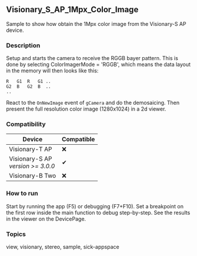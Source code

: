 ## Visionary_S_AP_1Mpx_Color_Image
Sample to show how obtain the 1Mpx color image from the Visionary-S AP device.

### Description
Setup and starts the camera to receive the RGGB bayer pattern. This is done by selecting ColorImagerMode = 'RGGB', which means the data layout in the memory will then looks like this:  
```
R   G1  R   G1 ..  
G2  B   G2  B  ..  
..  
```
React to the `OnNewImage` event of `gCamera` and do the demosaicing. Then present the full resolution color image (1280x1024) in a 2d viewer.

### Compatibility

| Device | Compatible |
| ------ | ------ |
| Visionary-T AP | ❌ |
| Visionary-S AP<br>*version >= 3.0.0* | ✔ |
| Visionary-B Two | ❌ |

### How to run
Start by running the app (F5) or debugging (F7+F10).
Set a breakpoint on the first row inside the main function to debug step-by-step.
See the results in the viewer on the DevicePage.

### Topics
view, visionary, stereo, sample, sick-appspace
